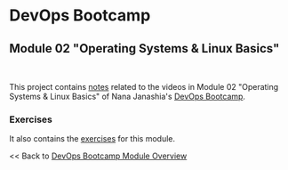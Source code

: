 # DevOps Bootcamp
## Module 02 "Operating Systems & Linux Basics"
<br />

This project contains [notes](./Notes.md) related to the videos in Module 02 "Operating Systems & Linux Basics" of Nana Janashia's [DevOps Bootcamp](https://www.techworld-with-nana.com/devops-bootcamp).

### Exercises
It also contains the [exercises](./Exercises.md) for this module.

<< Back to [DevOps Bootcamp Module Overview](https://github.com/fsiegrist/twn-devops-bootcamp)
